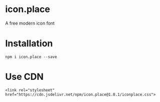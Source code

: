 # icon.place

A free modern icon font

# Installation

`npm i icon.place --save`

# Use CDN

`<link rel="stylesheet" href="https://cdn.jsdelivr.net/npm/icon.place@1.0.1/iconplace.css">`
